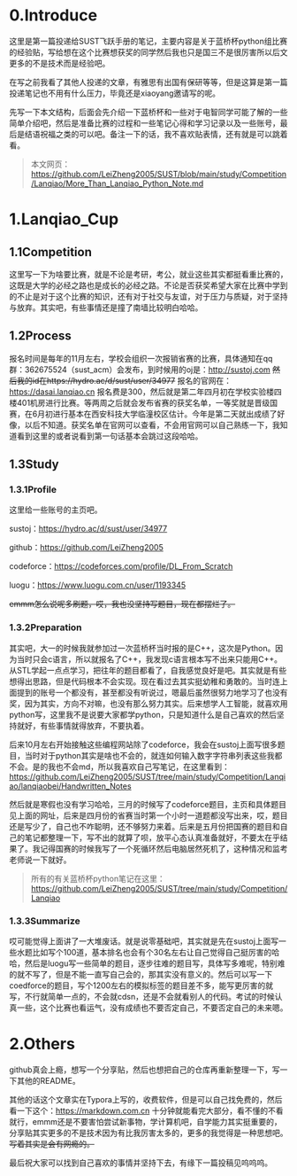 # 0.Introduce

这里是第一篇投递给SUST飞跃手册的笔记，主要内容是关于蓝桥杯python组比赛的经验贴，写给想在这个比赛想获奖的同学然后我也只是国三不是很厉害所以后文更多的不是技术而是经验吧。

在写之前我看了其他人投递的文章，有雅思有出国有保研等等，但是这算是第一篇投递笔记也不用有什么压力，毕竟还是xiaoyang邀请写的呢。

先写一下本文结构，后面会先介绍一下蓝桥杯和一些对于电智同学可能了解的一些简单介绍吧，然后是准备比赛的过程和一些笔记心得和学习记录以及一些账号，最后是结语祝福之类的可以吧。备注一下的话，我不喜欢贴表情，还有就是可以跳着看。

> 本文网页：https://github.com/LeiZheng2005/SUST/blob/main/study/Competition/Lanqiao/More_Than_Lanqiao_Python_Note.md

# 1.Lanqiao_Cup

## 1.1Competition

这里写一下为啥要比赛，就是不论是考研，考公，就业这些其实都挺看重比赛的，这既是大学的必经之路也是成长的必经之路。不论是否获奖希望大家在比赛中学到的不止是对于这个比赛的知识，还有对于社交与友谊，对于压力与质疑，对于坚持与放弃。其实吧，有些事情还是撞了南墙比较明白哈哈。

## 1.2Process

报名时间是每年的11月左右，学校会组织一次报销省赛的比赛，具体通知在qq群：362675524（sust_acm）会发布，到时候用的oj是：http://sustoj.com ~~然后我的id在https://hydro.ac/d/sust/user/34977~~ 报名的官网在：https://dasai.lanqiao.cn 报名费是300，然后就是第二年四月初在学校实验楼四楼401机房进行比赛。等两周之后就会发布省赛的获奖名单，一等奖就是晋级国赛，在6月初进行基本在西安科技大学临潼校区估计。今年是第二天就出成绩了好像，以后不知道。获奖名单在官网可以查看，不会用官网可以自己熟练一下，我知道看到这里的或者说看到第一句话基本会跳过这段哈哈。

## 1.3Study

### 1.3.1Profile

这里给一些账号的主页吧。

sustoj：https://hydro.ac/d/sust/user/34977

github：https://github.com/LeiZheng2005

codeforce：https://codeforces.com/profile/DL_From_Scratch

luogu：https://www.luogu.com.cn/user/1193345

~~emmm怎么说呢多刷题，哎，我也没坚持写题目，现在都摆烂了。~~

### 1.3.2Preparation

其实吧，大一的时候我就参加过一次蓝桥杯当时报的是C++，这次是Python。因为当时只会c语言，所以就报名了C++，我发现c语言根本写不出来只能用C++。从STL学起一点点学习，把往年的题目都看了，自我感觉良好是吧。其实就是有些想得出思路，但是代码根本不会实现。现在看过去其实挺幼稚和勇敢的。当时连上面提到的账号一个都没有，甚至都没有听说过，嗯最后虽然很努力地学习了也没有奖，因为其实，方向不对嘛，也没有那么努力其实。后来想学人工智能，就喜欢用python写，这里我不是说要大家都学python，只是知道什么是自己喜欢的然后坚持就好，有些事情就得放弃，不要执着。

后来10月左右开始接触这些编程网站除了codeforce，我会在sustoj上面写很多题目，当时对于python其实是啥也不会的，就连如何输入数字字符串列表这些我都不会。是的我也不会md，所以我喜欢自己写笔记，在这里看到：https://github.com/LeiZheng2005/SUST/tree/main/study/Competition/Lanqiao/lanqiaobei/Handwritten_Notes

然后就是寒假也没有学习哈哈，三月的时候写了codeforce题目，主页和具体题目见上面的网址，后来是四月份的省赛当时第一个小时一道题都没写出来，哎，题目还是写少了，自己也不咋聪明，还不够努力来着。后来是五月份把国赛的题目和自己的笔记都整理一下，写不出的就算了呗，放平心态认真准备就好，不要太在乎结果了。我记得国赛的时候我写了一个死循环然后电脑居然死机了，这种情况和监考老师说一下就好。

> 所有的有关蓝桥杯python笔记在这里：https://github.com/LeiZheng2005/SUST/tree/main/study/Competition/Lanqiao

### 1.3.3Summarize

哎可能觉得上面讲了一大堆废话。就是说零基础吧，其实就是先在sustoj上面写一些水题比如写个100道，基本排名也会有个30名左右让自己觉得自己挺厉害的哈哈，然后是luogu写一些简单的题目，逐步往难的题目写，具体写多难呢，特别难的就不写了，但是不能一直写自己会的，那其实没有意义的。然后可以写一下coedforce的题目，写个1200左右的模拟标签的题目差不多，能写更厉害的就写，不行就简单一点的，不会就cdsn，还是不会就看别人的代码。考试的时候认真一些，这个比赛也看运气，没有成绩也不要否定自己，不要否定自己的未来嗯。

# 2.Others

github真会上瘾，想写一个分享贴，然后也想把自己的仓库再重新整理一下，写一下其他的README。

其他的话这个文章实在Typora上写的，收费软件，但是可以自己找免费的，然后看一下这个：https://markdown.com.cn 十分钟就能看完大部分，看不懂的不看就行，emmm还是不要害怕尝试新事物，学计算机吧，自学能力其实挺重要的，分享贴其实更多的不是技术因为有比我厉害太多的，更多的我觉得是一种思想吧。~~写着其实是会有网瘾的。~~

最后祝大家可以找到自己喜欢的事情并坚持下去，有缘下一篇投稿见呜呜呜。

